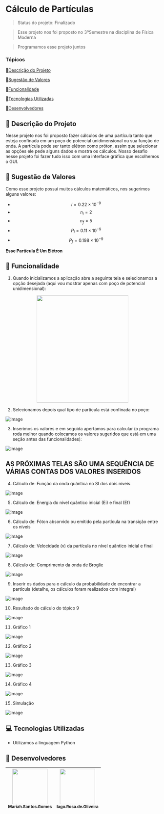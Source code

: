 # Cálculo de Partículas

> Status do projeto: Finalizado

> Esse projeto nos foi proposto no 3ºSemestre na disciplina de Física Moderna

> Programamos esse projeto juntos

### Tópicos

🔹[Descrição do Projeto](#pencil-descrição-do-projeto)

🔹[Sugestão de Valores](#triangular_ruler-sugestão-de-valores)

🔹[Funcionalidade](#mag_right-funcionalidade)

🔹[Tecnologias Utilizadas](#computer-tecnologias-utilizadas)

🔹[Desenvolvedores](#busts_in_silhouette-desenvolvedores)

## :pencil: Descrição do Projeto
Nesse projeto nos foi proposto fazer cálculos de uma partícula tanto que esteja confinada em um poço de potencial unidimensional ou sua função de onda. A partícula pode ser tanto elétron como próton, assim que selecionar as opções ele pede alguns dados e mostra os cálculos. Nosso desafio nesse projeto foi fazer tudo isso com uma interface gráfica que escolhemos o GUI.

## :triangular_ruler: Sugestão de Valores
Como esse projeto possui muitos cálculos matemáticos, nos sugerimos alguns valores:

- $$l = 0.22 \times 10^{-9}$$
- $$n_{i} = 2$$
- $$n_{f} = 5$$
- $$P_{i} = 0.11 \times 10^{-9}$$
- $$P_{f} = 0.198 \times 10^{-9}$$
  
**Esse Partícula É Um Elétron**  

## :mag_right: Funcionalidade
1. Quando inicializamos a aplicação abre a seguinte tela e selecionamos a opção desejada (aqui vou mostrar apenas com poço de potencial unidimensional):

<div align="center">
   <img width=300 height=350 src="https://github.com/user-attachments/assets/bc430461-3e03-4f59-b3ce-d64ca89cc26c"/>
</div>

2. Selecionamos depois qual tipo de partícula está confinada no poço:

  ![image](https://github.com/user-attachments/assets/ab0fc759-c53c-4d3f-8cb2-ec949c0f92c9)

3. Inserimos os valores e em seguida apertamos para calcular (o programa roda melhor quando colocamos os valores sugeridos que está em uma seção antes das funcionalidades):

  ![image](https://github.com/user-attachments/assets/1566cc89-f8e6-4025-bccf-910c91588cd5)

## AS PRÓXIMAS TELAS SÃO UMA SEQUÊNCIA DE VÁRIAS CONTAS DOS VALORES INSERIDOS ##

4. Cálculo de: Função da onda quântica no SI dos dois níveis

  ![image](https://github.com/user-attachments/assets/815f77f6-aca6-441a-aafd-53746556b801)

5. Cálculo de: Energia do nível quântico inicial (Ei) e final (Ef)

![image](https://github.com/user-attachments/assets/375bea62-b7bc-4ed9-80c5-951ba80d03fa)

6. Cálculo de: Fóton absorvido ou emitido pela partícula na transição entre os níveis

![image](https://github.com/user-attachments/assets/67159cab-4547-4134-9026-86df567a8296)

7. Cálculo de: Velocidade (v) da partícula no nível quântico inicial e final

![image](https://github.com/user-attachments/assets/72cf62ae-668c-4bf7-8bb9-0cf115b1df70)

8. Cálculo de: Comprimento da onda de Broglie

![image](https://github.com/user-attachments/assets/53f957e8-b676-482a-ab3c-ff7502decc36)

9. Inserir os dados para o cálculo da probabilidade de encontrar a partícula (detalhe, os cálculos foram realizados com integral)

![image](https://github.com/user-attachments/assets/0ade46a1-ade5-4c48-bd6a-87c1bf8a287f)

10. Resultado do cálculo do tópico 9

![image](https://github.com/user-attachments/assets/48f83867-ffe6-49ab-9125-915f7e517cd6)

11. Gráfico 1

![image](https://github.com/user-attachments/assets/56fca4b2-f3aa-4d28-9911-ae45bd955fa7)

12. Gráfico 2

![image](https://github.com/user-attachments/assets/12f82087-769f-4160-a92b-328cec165309)

13. Gráfico 3

![image](https://github.com/user-attachments/assets/b80a93c7-ec9f-4e55-829f-89b5b43f6911)

14. Gráfico 4

![image](https://github.com/user-attachments/assets/2e192e29-9806-4ad7-aab9-8768d59f4625)

15. Simulação

![image](https://github.com/user-attachments/assets/51661d88-c7c9-4bf8-aba9-b1f561844947)

## :computer: Tecnologias Utilizadas
- Utilizamos a linguagem Python

## :busts_in_silhouette: Desenvolvedores
| [<img loading="lazy" src="https://github.com/Mariah-Gomes/ProjetoCompMovel1/assets/141663285/e6827fd1-d8fe-4740-b6fc-fbbfccd05752" width=115><br><sub>Mariah Santos Gomes</sub>](https://github.com/Mariah-Gomes) | [<img loading="lazy" src="https://github.com/Mariah-Gomes/ProjetoCompMovel1/assets/141663285/66d7e656-b9e4-43b7-94fa-931b736df881" width=115><br><sub>Iago Rosa de Oliveira</sub>](https://github.com/iagorosa28) |
| :---: | :---: |
